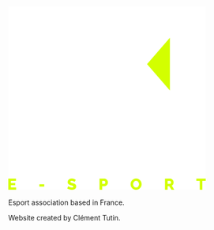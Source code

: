 <img src=Krom-Esport.png width = "400" height = "371">

Esport association based in France.

Website created by Clément Tutin.


